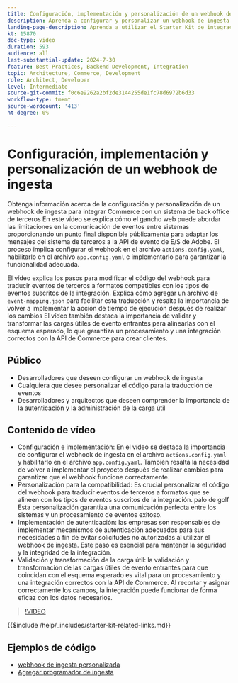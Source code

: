 ```yaml
---
title: Configuración, implementación y personalización de un webhook de ingesta para integrar Commerce con un sistema de terceros
description: Aprenda a configurar y personalizar un webhook de ingesta para facilitar la comunicación entre Commerce y un sistema de back office de terceros.
landing-page-description: Aprenda a utilizar el Starter Kit de integración de Commerce para integrar Commerce con un sistema de back office de terceros mediante un webhook de ingesta.
kt: 15870
doc-type: video
duration: 593
audience: all
last-substantial-update: 2024-7-30
feature: Best Practices, Backend Development, Integration
topic: Architecture, Commerce, Development
role: Architect, Developer
level: Intermediate
source-git-commit: f0c6e9262a2bf2de3144255de1fc78d6972b6d33
workflow-type: tm+mt
source-wordcount: '413'
ht-degree: 0%

---
```


# Configuración, implementación y personalización de un webhook de ingesta

Obtenga información acerca de la configuración y personalización de un webhook de ingesta para integrar Commerce con un sistema de back office de terceros&#x200B; En este vídeo se explica cómo el gancho web puede abordar las limitaciones en la comunicación de eventos entre sistemas proporcionando un punto final disponible públicamente para adaptar los mensajes del sistema de terceros a la API de evento de E/S de Adobe. El proceso implica configurar el webhook en el archivo `actions.config.yaml`, habilitarlo en el archivo `app.config.yaml` e implementarlo para garantizar la funcionalidad adecuada.

El vídeo explica los pasos para modificar el código del webhook para traducir eventos de terceros a formatos compatibles con los tipos de eventos suscritos de la integración. Explica cómo agregar un archivo de `event-mapping.json` para facilitar esta traducción y resalta la importancia de volver a implementar la acción de tiempo de ejecución después de realizar los cambios&#x200B; El vídeo también destaca la importancia de validar y transformar las cargas útiles de evento entrantes para alinearlas con el esquema esperado, lo que garantiza un procesamiento y una integración correctos con la API de Commerce para crear clientes.

## Público

* Desarrolladores que deseen configurar un webhook de ingesta
* Cualquiera que desee personalizar el código para la traducción de eventos
* Desarrolladores y arquitectos que deseen comprender la importancia de la autenticación y la administración de la carga útil

## Contenido de vídeo

* Configuración e implementación: En el vídeo se destaca la importancia de configurar el webhook de ingesta en el archivo `actions.config.yaml` y habilitarlo en el archivo `app.config.yaml`. También resalta la necesidad de volver a implementar el proyecto después de realizar cambios para garantizar que el webhook funcione correctamente.
* Personalización para la compatibilidad: Es crucial personalizar el código del webhook para traducir eventos de terceros a formatos que se alineen con los tipos de eventos suscritos de la integración. palo de golf Esta personalización garantiza una comunicación perfecta entre los sistemas y un procesamiento de eventos exitoso.
* Implementación de autenticación: las empresas son responsables de implementar mecanismos de autenticación adecuados para sus necesidades a fin de evitar solicitudes no autorizadas al utilizar el webhook de ingesta. Este paso es esencial para mantener la seguridad y la integridad de la integración.
* Validación y transformación de la carga útil: la validación y transformación de las cargas útiles de evento entrantes para que coincidan con el esquema esperado es vital para un procesamiento y una integración correctos con la API de Commerce. Al recortar y asignar correctamente los campos, la integración puede funcionar de forma eficaz con los datos necesarios.

>[!VIDEO](https://video.tv.adobe.com/v/3431694?learn=on)

{{$include /help/_includes/starter-kit-related-links.md}}

## Ejemplos de código

* [webhook de ingesta personalizada](https://github.com/adobe/adobe-commerce-samples/tree/main/starter-kit/customize-ingestion-webhook)
* [Agregar programador de ingesta](https://github.com/adobe/adobe-commerce-samples/tree/main/starter-kit/add-ingestion-scheduler)
